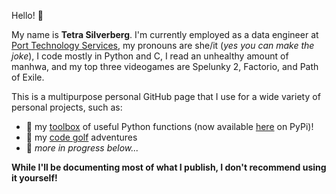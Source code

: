 Hello! 🍓

My name is **Tetra Silverberg**. I'm currently employed as a data engineer at [Port Technology Services](https://www.porttechnologyservices.com/), my pronouns are she/it (*yes you can make the joke*), I code mostly in Python and C, I read an unhealthy amount of manhwa, and my top three videogames are Spelunky 2, Factorio, and Path of Exile.

This is a multipurpose personal GitHub page that I use for a wide variety of personal projects, such as:
* 🧰 my [toolbox](https://github.com/tetraketra/tetras-toolbox) of useful Python functions (now available [here]((https://pypi.org/project/tetras-toolbox)) on PyPi)!
* 🎨 my [code golf](https://github.com/tetraketra/code-golf) adventures
* 🤔 *more in progress below...*

**While I'll be documenting most of what I publish, I don't recommend using it yourself!**

<!---
tetraketra/tetraketra is a ✨ special ✨ repository because its `README.md` (this file) appears on your GitHub profile.
You can click the Preview link to take a look at your changes.
--->
